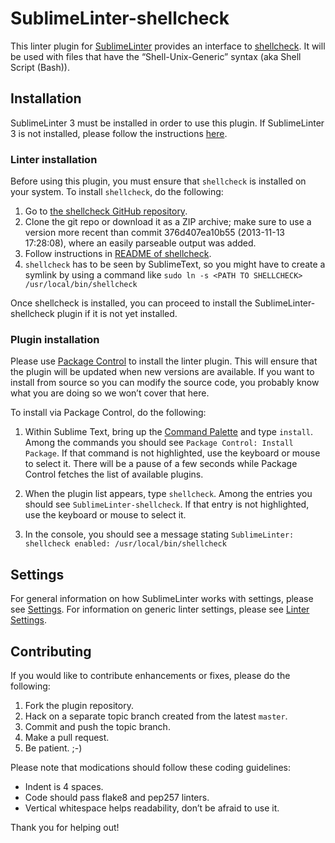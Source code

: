 SublimeLinter-shellcheck
=========================

This linter plugin for [SublimeLinter](https://github.com/SublimeLinter/SublimeLinter3) provides an interface to [shellcheck](http://www.shellcheck.net/about.html). It will be used with files that have the “Shell-Unix-Generic” syntax (aka Shell Script (Bash)).

## Installation
SublimeLinter 3 must be installed in order to use this plugin. If SublimeLinter 3 is not installed, please follow the instructions [here](https://github.com/SublimeLinter/SublimeLinter.github.io/wiki/Installation).

### Linter installation
Before using this plugin, you must ensure that `shellcheck` is installed on your system. To install `shellcheck`, do the following:

1. Go to [the shellcheck GitHub repository](https://github.com/koalaman/shellcheck).
1. Clone the git repo or download it as a ZIP archive; make sure to use a version more recent than commit 376d407ea10b55 (2013-11-13 17:28:08), where an easily parseable output was added.
1. Follow instructions in [README of shellcheck](https://github.com/koalaman/shellcheck/blob/master/README).
1. `shellcheck` has to be seen by SublimeText, so you might have to create a symlink by using a command like `sudo ln -s <PATH TO SHELLCHECK> /usr/local/bin/shellcheck`

Once shellcheck is installed, you can proceed to install the SublimeLinter-shellcheck plugin if it is not yet installed.

### Plugin installation
Please use [Package Control](https://sublime.wbond.net/installation) to install the linter plugin. This will ensure that the plugin will be updated when new versions are available. If you want to install from source so you can modify the source code, you probably know what you are doing so we won’t cover that here.

To install via Package Control, do the following:

1. Within Sublime Text, bring up the [Command Palette](http://docs.sublimetext.info/en/sublime-text-3/extensibility/command_palette.html) and type `install`. Among the commands you should see `Package Control: Install Package`. If that command is not highlighted, use the keyboard or mouse to select it. There will be a pause of a few seconds while Package Control fetches the list of available plugins.

1. When the plugin list appears, type `shellcheck`. Among the entries you should see `SublimeLinter-shellcheck`. If that entry is not highlighted, use the keyboard or mouse to select it.

2. In the console, you should see a message stating `SublimeLinter: shellcheck enabled: /usr/local/bin/shellcheck`

## Settings
For general information on how SublimeLinter works with settings, please see [Settings](https://github.com/SublimeLinter/SublimeLinter.github.io/wiki/Settings). For information on generic linter settings, please see [Linter Settings](https://github.com/SublimeLinter/SublimeLinter.github.io/wiki/Linter-Settings).

## Contributing
If you would like to contribute enhancements or fixes, please do the following:

1. Fork the plugin repository.
1. Hack on a separate topic branch created from the latest `master`.
1. Commit and push the topic branch.
1. Make a pull request.
1. Be patient.  ;-)

Please note that modications should follow these coding guidelines:

- Indent is 4 spaces.
- Code should pass flake8 and pep257 linters.
- Vertical whitespace helps readability, don’t be afraid to use it.

Thank you for helping out!

